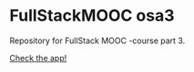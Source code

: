 # FullStackMOOC osa3
Repository for FullStack MOOC -course part 3.

[Check the app!](https://sallakos-fullstack-phonebook.herokuapp.com/)
